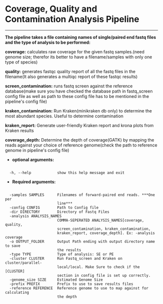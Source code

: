 # Coverage, Quality and Contamination Analysis Pipeline

***

**The pipeline takes a file containing names of single/paired end fastq files and the type of analysis to be performed:**

**coverage:** calculates raw coverage for the given fastq samples.(need genome size; therefor its better to have a filename/samples with only one type of species)

**quality:** generates fastqc quality report of all the fastq files in the filename(It also generates a multiqc report of these fastqc results)

**screen_contamination:** runs fastq screen against the reference database(make sure you have checked the database path in fastq_screen config file as well as path to these config file has to be mentioned in the pipeline's config file)

**kraken_contamination:** Run Kraken(minikraken db only) to determine the most abundant species. Useful to determine contamination

**kraken_report:** Generate user-friendly Kraken report and krona plots from Kraken results

**coverage_depth:** Determine the depth of coverage(GATK) by mapping the reads against your choice of reference genome(check the path to reference genome in pipeline's config file)

- **optional arguments:**


```
  
  -h, --help            show this help message and exit

```

- **Required arguments:**


```

  -samples SAMPLES      Filenames of forward-paired end reads. ***One per
                        line***
  -config CONFIG        Path to Config file
  -dir DIRECTORY        Directory of Fastq Files
  -analysis ANALYSIS_NAMES
                        COMMA-SEPERATED ANALYSIS_NAMES[coverage, quality,
                        screen_contamination, kraken_contamination,
                        kraken_report, coverage_depth]. Ex: -analysis coverage
  -o OUTPUT_FOLDER      Output Path ending with output directory name to save
                        the results
  -type TYPE            Type of analysis: SE or PE
  -cluster CLUSTER      Run Fastq_screen and Kraken on cluster/parallel-
                        local/local. Make Sure to check if the [CLUSTER]
                        section in config file is set up correctly.
  -genome_size SIZE     Estimated Genome Size
  -prefix PREFIX        Prefix to use to save results files
  -reference REFERENCE  Reference genome to use to map against for calculating
                        the depth


```
